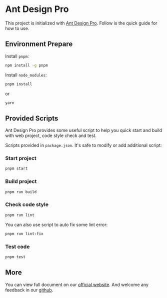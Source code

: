 # Ant Design Pro

This project is initialized with [Ant Design Pro](https://pro.ant.design). Follow is the quick guide for how to use.

## Environment Prepare

Install `pnpm`:

```bash
npm install -g pnpm
```

Install `node_modules`:

```bash
pnpm install
```

or

```bash
yarn
```

## Provided Scripts

Ant Design Pro provides some useful script to help you quick start and build with web project, code style check and test.

Scripts provided in `package.json`. It's safe to modify or add additional script:

### Start project

```bash
pnpm start
```

### Build project

```bash
pnpm run build
```

### Check code style

```bash
pnpm run lint
```

You can also use script to auto fix some lint error:

```bash
pnpm run lint:fix
```

### Test code

```bash
pnpm test
```

## More

You can view full document on our [official website](https://pro.ant.design). And welcome any feedback in our [github](https://github.com/ant-design/ant-design-pro).
